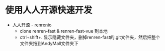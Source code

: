 # 使用人人开源快速开发
- [人人开源](https://gitee.com/renrenio) - [renrenio](https://github.com/renrenio)
	- clone renren-fast & renren-fast-vue 到本地
	-  ctrl+shift+.  显示隐藏文件夹，删掉renren-fast的.git文件夹，然后把整个文件夹拖到AndyMall文件夹下